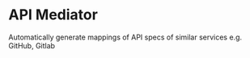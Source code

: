 # API Mediator

Automatically generate mappings of API specs of similar services e.g. GitHub, Gitlab
